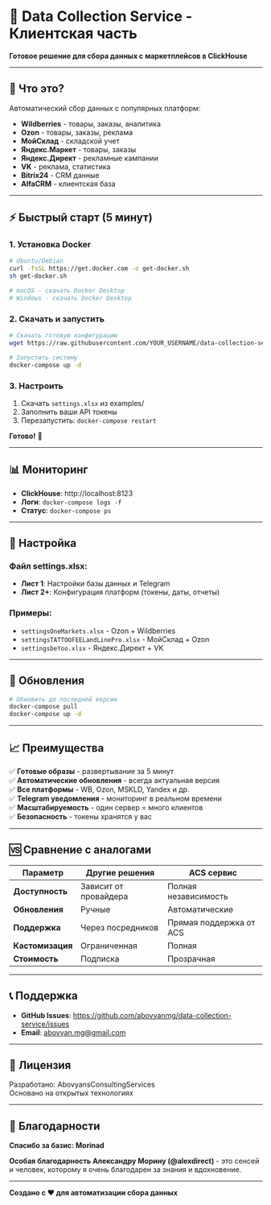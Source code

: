 # 🚀 Data Collection Service - Клиентская часть

**Готовое решение для сбора данных с маркетплейсов в ClickHouse**

---

## 🎯 Что это?

Автоматический сбор данных с популярных платформ:
- **Wildberries** - товары, заказы, аналитика
- **Ozon** - товары, заказы, реклама
- **МойСклад** - складской учет
- **Яндекс.Маркет** - товары, заказы
- **Яндекс.Директ** - рекламные кампании
- **VK** - реклама, статистика
- **Bitrix24** - CRM данные
- **AlfaCRM** - клиентская база

---

## ⚡ Быстрый старт (5 минут)

### 1. Установка Docker
```bash
# Ubuntu/Debian
curl -fsSL https://get.docker.com -o get-docker.sh
sh get-docker.sh

# macOS - скачать Docker Desktop
# Windows - скачать Docker Desktop
```

### 2. Скачать и запустить
```bash
# Скачать готовую конфигурацию
wget https://raw.githubusercontent.com/YOUR_USERNAME/data-collection-service/main/client/docker-compose.yml

# Запустить систему
docker-compose up -d
```

### 3. Настроить
1. Скачать `settings.xlsx` из examples/
2. Заполнить ваши API токены
3. Перезапустить: `docker-compose restart`

**Готово!** 🎉

---

## 📊 Мониторинг

- **ClickHouse**: http://localhost:8123
- **Логи**: `docker-compose logs -f`
- **Статус**: `docker-compose ps`

---

## 🔧 Настройка

### Файл settings.xlsx:
- **Лист 1**: Настройки базы данных и Telegram
- **Лист 2+**: Конфигурация платформ (токены, даты, отчеты)

### Примеры:
- `settingsOneMarkets.xlsx` - Ozon + Wildberries
- `settingsTATTOOFEELandLinePro.xlsx` - МойСклад + Ozon
- `settingsbeYoo.xlsx` - Яндекс.Директ + VK

---

## 🔄 Обновления

```bash
# Обновить до последней версии
docker-compose pull
docker-compose up -d
```

---

## 📈 Преимущества

✅ **Готовые образы** - развертывание за 5 минут  
✅ **Автоматические обновления** - всегда актуальная версия  
✅ **Все платформы** - WB, Ozon, MSKLD, Yandex и др.  
✅ **Telegram уведомления** - мониторинг в реальном времени  
✅ **Масштабируемость** - один сервер = много клиентов  
✅ **Безопасность** - токены хранятся у вас  

---

## 🆚 Сравнение с аналогами

| Параметр | Другие решения | ACS сервис |
|----------|----------------|------------|
| **Доступность** | Зависит от провайдера | Полная независимость |
| **Обновления** | Ручные | Автоматические |
| **Поддержка** | Через посредников | Прямая поддержка от ACS |
| **Кастомизация** | Ограниченная | Полная |
| **Стоимость** | Подписка | Прозрачная |

---

## 📞 Поддержка

- **GitHub Issues**: https://github.com/abovyanmg/data-collection-service/issues
- **Email**: abovyan.mg@gmail.com

---

## 📄 Лицензия

Разработано: AbovyansConsultingServices  
Основано на открытых технологиях

---

## 🙏 Благодарности

**Спасибо за базис: Morinad**

**Особая благодарность Александру Морину (@alexdirect)** - это сенсей и человек, которому я очень благодарен за знания и вдохновение.

---

**Создано с ❤️ для автоматизации сбора данных**
